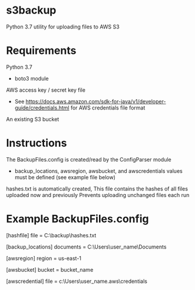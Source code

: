 # s3backup
Python 3.7 utility for uploading files to AWS S3

# Requirements
Python 3.7
  - boto3 module

AWS access key / secret key file
  - See https://docs.aws.amazon.com/sdk-for-java/v1/developer-guide/credentials.html for AWS credentials file format

An existing S3 bucket

# Instructions
The BackupFiles.config is created/read by the ConfigParser module
  - backup_locations, awsregion, awsbucket, and awscredentials values must be defined (see example file below)

hashes.txt is automatically created,
  This file contains the hashes of all files uploaded now and previously
  Prevents uploading unchanged files each run


# Example BackupFiles.config
[hashfile]
file = C:\backup\hashes.txt

[backup_locations]
documents = C:\Users\user_name\Documents

[awsregion]
region = us-east-1

[awsbucket]
bucket = bucket_name

[awscredential]
file = c:\Users\user_name\.aws\credentials
